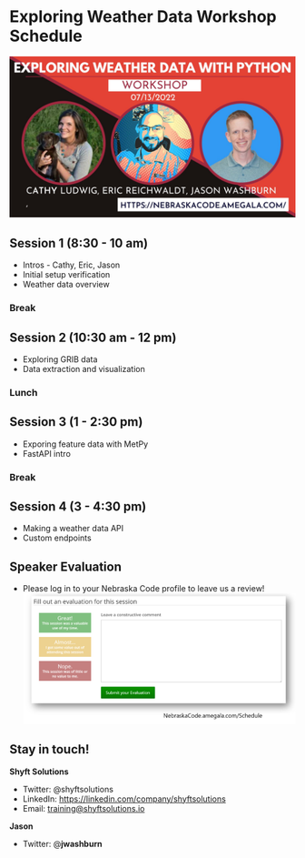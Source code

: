 # Exploring Weather Data Workshop Schedule

![Speakers](img/speakers.jpeg)

## Session 1 (8:30 - 10 am)
- Intros - Cathy, Eric, Jason
- Initial setup verification
- Weather data overview

### Break

## Session 2 (10:30 am - 12 pm)
- Exploring GRIB data
- Data extraction and visualization

### Lunch

## Session 3 (1 - 2:30 pm)
- Exporing feature data with MetPy
- FastAPI intro

### Break

## Session 4 (3 - 4:30 pm)
- Making a weather data API
- Custom endpoints

## Speaker Evaluation
- Please log in to your Nebraska Code profile to leave us a review!
![Speaker eval](img/eval.png)

## Stay in touch!

**Shyft Solutions** 
- Twitter: @shyftsolutions
- LinkedIn: https://linkedin.com/company/shyftsolutions
- Email: training@shyftsolutions.io

**Jason**
- Twitter: @__jwashburn__
